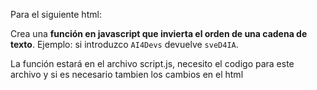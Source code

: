 Para el siguiente html:
<!DOCTYPE html>
<html lang="en">
<head>
    <meta charset="UTF-8">
    <meta name="viewport" content="width=device-width, initial-scale=1.0">
    <title>Reverse String</title>    
</head>
<body>
<script src="script.js"></script>
</body>
</html>

Crea una **función en javascript que invierta el orden de una cadena de texto**. 
Ejemplo: si introduzco `AI4Devs` devuelve `sveD4IA`.

La función estará en el archivo script.js, necesito el codigo para este archivo y si es necesario tambien los cambios en el html